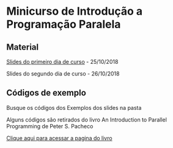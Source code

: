 # Minicurso de Introdução a Programação Paralela

## Material

[Slides do primeiro dia de curso](https://github.com/quintelabm/openmp/blob/master/ProgParalelaBMQ_1.pdf) - 25/10/2018

Slides do segundo dia de curso - 26/10/2018

## Códigos de exemplo 

Busque os códigos dos Exemplos dos slides na pasta

Alguns códigos são retirados do livro An Introduction to Parallel Programming de Peter S. Pacheco

[Clique aqui para acessar a pagina do livro](https://www.cs.usfca.edu/~peter/ipp/index.html)


